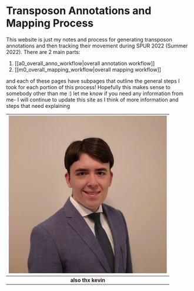 # Transposon Annotations and Mapping Process

This website is just my notes and process for generating transposon annotations and then tracking their movement during SPUR 2022 (Summer 2022). There are 2 main parts:

1. [[a0_overall_anno_workflow|overall annotation workflow]]
2. [[m0_overall_mapping_workflow|overall mapping workflow]]

and each of these pages have subpages that outline the general steps I took for each portion of this process! Hopefully this makes sense to somebody other than me :) let me know if you need any information from me- I will continue to update this site as I think of more information and steps that need explaining



  | ![Kevin](kevin.png) |
  |:--:|
  | <b>also thx kevin</b> |

